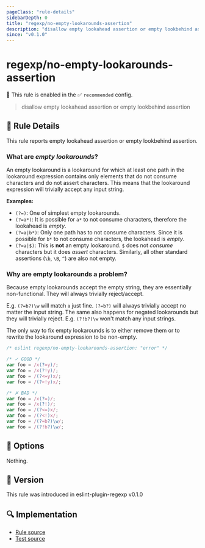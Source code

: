 ```yaml
---
pageClass: "rule-details"
sidebarDepth: 0
title: "regexp/no-empty-lookarounds-assertion"
description: "disallow empty lookahead assertion or empty lookbehind assertion"
since: "v0.1.0"
---
```

# regexp/no-empty-lookarounds-assertion

💼 This rule is enabled in the ✅ `recommended` config.

<!-- end auto-generated rule header -->

> disallow empty lookahead assertion or empty lookbehind assertion

## :book: Rule Details

This rule reports empty lookahead assertion or empty lookbehind assertion.

### What are _empty lookarounds_?

An empty lookaround is a lookaround for which at least one path in the lookaround expression contains only elements that do not consume characters and do not assert characters. This means that the lookaround expression will trivially accept any input string.

**Examples:**

-   `(?=)`: One of simplest empty lookarounds.
-   `(?=a*)`: It is possible for `a*` to not consume characters, therefore the lookahead is _empty_.
-   `(?=a|b*)`: Only one path has to not consume characters. Since it is possible for `b*` to not consume characters, the lookahead is _empty_.
-   `(?=a|$)`: This is **not** an empty lookaround. `$` does not _consume_ characters but it does _assert_ characters. Similarly, all other standard assertions (`\b`, `\B`, `^`) are also not empty.

### Why are empty lookarounds a problem?

Because empty lookarounds accept the empty string, they are essentially non-functional. They will always trivially reject/accept.

E.g. `(?=b?)\w` will match `a` just fine. `(?=b?)` will always trivially accept no matter the input string. The same also happens for negated lookarounds but they will trivially reject. E.g. `(?!b?)\w` won't match any input strings.

The only way to fix empty lookarounds is to either remove them or to rewrite the lookaround expression to be non-empty.

<eslint-code-block>

```js
/* eslint regexp/no-empty-lookarounds-assertion: "error" */

/* ✓ GOOD */
var foo = /x(?=y)/;
var foo = /x(?!y)/;
var foo = /(?<=y)x/;
var foo = /(?<!y)x/;

/* ✗ BAD */
var foo = /x(?=)/;
var foo = /x(?!)/;
var foo = /(?<=)x/;
var foo = /(?<!)x/;
var foo = /(?=b?)\w/;
var foo = /(?!b?)\w/;
```

</eslint-code-block>

## :wrench: Options

Nothing.

## :rocket: Version

This rule was introduced in eslint-plugin-regexp v0.1.0

## :mag: Implementation

- [Rule source](https://github.com/ota-meshi/eslint-plugin-regexp/blob/master/lib/rules/no-empty-lookarounds-assertion.ts)
- [Test source](https://github.com/ota-meshi/eslint-plugin-regexp/blob/master/tests/lib/rules/no-empty-lookarounds-assertion.ts)
